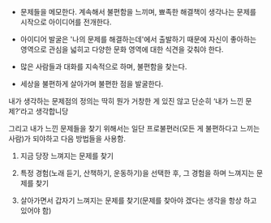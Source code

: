 - 문제들을 메모한다. 계속해서 불편함을 느끼며, 뾰족한 해결책이 생각나는 문제를 시작으로 아이디어를 전개한다.

- 아이디어 발굴은 '나의 문제를 해결하는데'에서 출발하기 때문에 자신이 좋아하는 영역으로 관심을 넓히고 다양한 문화 영역에 대한 식견을 갖춰야 한다.

- 많은 사람들과 대화를 지속적으로 하며,  불편함을 찾는다.

- 세상을 불편하게 살아가며 불편한 점을 발굴한다.


내가 생각하는 문제점의 정의는 딱히 뭔가 거창한 게 있진 않고 단순히 ‘내가 느낀 문제?’라고 생각합니당

그리고 내가 느낀 문제들을 찾기 위해서는 일단 프로불편러(모든 게 불편하다고 느끼는 사람)가 되야하고 다음 방법들을 사용함.

1. 지금 당장 느껴지는 문제를 찾기

2. 특정 경험(노래 듣기, 산책하기, 운동하기)을 선택한 후, 그 경험을 하며 느껴지는 문제를 찾기

3. 살아가면서 갑자기 느껴지는 문제를 찾기(문제를 찾아야 겠다는 생각을 항상 하고 있어야 함)